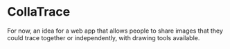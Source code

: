 # CollaTrace
For now, an idea for a web app that allows people to share images that they could trace together or independently, with drawing tools available.
